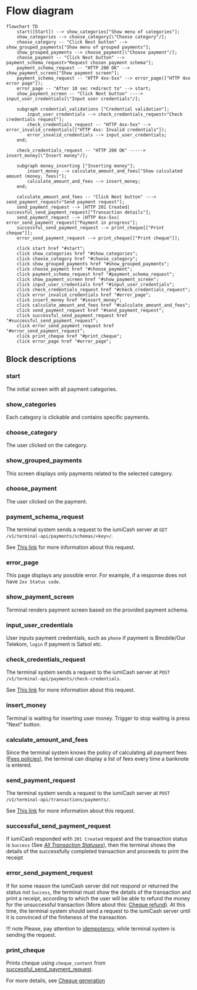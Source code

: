 # Flow diagram

```mermaid
flowchart TD
    start([Start]) --> show_categories["Show menu of categories"];
    show_categories --> choose_category[\"Choose category"/];
    choose_category -- "Click Next button" --> show_grouped_payments["Show menu of grouped payments"];
    show_grouped_payments --> choose_payment[\"Choose payment"/];
    choose_payment -- "Click Next button" --> payment_schema_request>"Request chosen payment schema"];
    payment_schema_request -- "HTTP 200 OK" --> show_payment_screen["Show payment screen"];
    payment_schema_request -- "HTTP 4xx-5xx" --> error_page(["HTTP 4xx error page"]);
    error_page -- "After 10 sec redirect to" --> start;
    show_payment_screen -- "Click Next button" ----> input_user_credentials[\"Input user credentials"/];
    
    subgraph credential_validations ["Credential validation"];
        input_user_credentials --> check_credentials_request>"Check credentials request"];
        check_credentials_request -- "HTTP 4xx-5xx" --> error_invalid_credentials(["HTTP 4xx: Invalid credentials"]);
        error_invalid_credentials --> input_user_credentials;
    end;
    
    check_credentials_request -- "HTTP 200 OK" -----> insert_money[\"Insert money"/];
    
    subgraph money_inserting ["Inserting money"];
        insert_money --> calculate_amount_and_fees["Show calculated amount (money, fees)"];
        calculate_amount_and_fees --> insert_money;
    end;
    
    calculate_amount_and_fees -- "Click Next button" ---> send_payment_request>"Send payment request"];
    send_payment_request --> |HTTP 201 Created| successful_send_payment_request["Transaction details"];
    send_payment_request --> |HTTP 4xx-5xx| error_send_payment_request["Payment in progress"];
    successful_send_payment_request --> print_cheque[["Print cheque"]];
    error_send_payment_request --> print_cheque[["Print cheque"]];

    click start href "#start";
    click show_categories href "#show_categories";
    click choose_category href "#choose_category";
    click show_grouped_payments href "#show_grouped_payments";
    click choose_payment href "#choose_payment";
    click payment_schema_request href "#payment_schema_request";
    click show_payment_screen href "#show_payment_screen";
    click input_user_credentials href "#input_user_credentials";
    click check_credentials_request href "#check_credentials_request";
    click error_invalid_credentials href "#error_page";
    click insert_money href "#insert_money";
    click calculate_amount_and_fees href "#calculate_amount_and_fees";
    click send_payment_request href "#send_payment_request";
    click successful_send_payment_request href "#successful_send_payment_request";
    click error_send_payment_request href "#error_send_payment_request";
    click print_cheque href "#print_cheque";
    click error_page href "#error_page";
```



## Block descriptions

### start

The initial screen with all payment categories.

### show_categories

Each category is clickable and contains specific payments.

### choose_category

The user clicked on the category.

### show_grouped_payments

This screen displays only payments related to the selected category.

### choose_payment

The user clicked on the payment.

### payment_schema_request

The terminal system sends a request to the iumiCash server at `GET /v1/terminal-api/payments/schemas/<key>/`.

See [This link](get.md) for more information about this request.

### error_page

This page displays any possible error. For example, if a response does not have `2xx Status code`.

### show_payment_screen

Terminal renders payment screen based on the provided payment schema.

### input_user_credentials

User inputs payment credentials, such as `phone` if payment is Bmobile/Our Telekom, `login` if payment is Satsol etc.

### check_credentials_request

The terminal system sends a request to the iumiCash server at `POST /v1/terminal-api/payments/check-credentials`.

See [This link](../payments/check_credentials.md) for more information about this request.

### insert_money

Terminal is waiting for inserting user money. Trigger to stop waiting is press "Next" button.

### calculate_amount_and_fees

Since the terminal system knows the policy of calculating all payment fees ([Fees policies](../fees/policies.md)), 
the terminal can display a list of fees every time a banknote is entered.

### send_payment_request

The terminal system sends a request to the iumiCash server at `POST /v1/terminal-api/transactions/payments/`.

See [This link](../transactions/send_payment.md) for more information about this request.

### successful_send_payment_request

If iumiCash responded with `201 Created` request and the transaction status is `Success` (See [*All Transaction Statuses*](../transactions/statuses.md)), 
then the terminal shows the details of the successfully 
completed transaction and proceeds to print the receipt

### error_send_payment_request

If for some reason the iumiCash server did not respond or returned the status not `Success`, 
the terminal must show the details of the transaction and print a receipt, 
according to which the user will be able to refund the money for the unsuccessful transaction 
(More about this: [Cheque refund](../payments/cheque_generation.md#cheque-refund)). At this time, the terminal system should send a request to the 
iumiCash server until it is convinced of the finiteness of the transaction.

!!! note
    Please, pay attention to [idempotency](../idempotency.md), while terminal system is sending the request.

### print_cheque

Prints cheque using `cheque_content` from [successful_send_payment_request](#successful_send_payment_request).

For more details, see [Cheque generation](../payments/cheque_generation.md)
